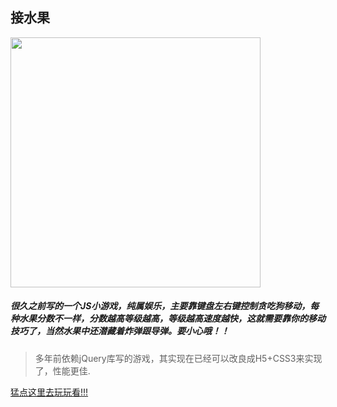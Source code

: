 ## 接水果

<img src='http://img.mrco.cn/-zsxzy8Dwb4amF9XRQmr2e99.png' width='400'/>

##### 很久之前写的一个JS小游戏，纯属娱乐，主要靠键盘左右键控制贪吃狗移动，每种水果分数不一样，分数越高等级越高，等级越高速度越快，这就需要靠你的移动技巧了，当然水果中还潜藏着炸弹跟导弹。要小心哦！！


> 多年前依赖jQuery库写的游戏，其实现在已经可以改良成H5+CSS3来实现了，性能更佳.

[猛点这里去玩玩看!!!](http://www.mrco.cn/demo/jieshuiguo/)
